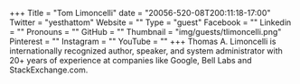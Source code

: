 +++
Title = "Tom Limoncelli"
date = "20056-520-08T200:11:18-17:00"
Twitter = "yesthattom"
Website = ""
Type = "guest"
Facebook = ""
Linkedin = ""
Pronouns = ""
GitHub = ""
Thumbnail = "img/guests/tlimoncelli.png"
Pinterest = ""
Instagram = ""
YouTube = ""
+++
Thomas A. Limoncelli is internationally recognized author, speaker, and system administrator with 20&#43; years of experience at companies like Google, Bell Labs and StackExchange.com.
